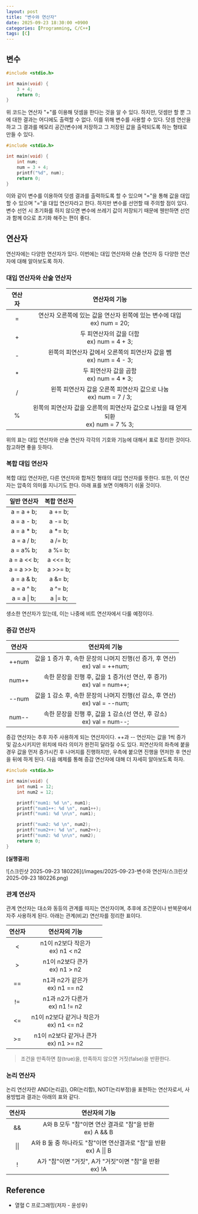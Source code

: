 ```yaml
---
layout: post
title: "변수와 연산자"
date: 2025-09-23 18:30:00 +0900
categories: [Programming, C/C++]
tags: [C]
---
```


## **변수**

```c
#include <stdio.h> 

int main(void) {
    3 + 4;
    return 0;
}
```

위 코드는 연산자 "+"를 이용해 덧셈을 한다는 것을 알 수 있다. 하지만, 덧셈만 할 뿐 그에 대한 결과는 어디에도 출력할 수 없다. 이를 위해 변수를 사용할 수 있다. 덧셈 연산을 하고 그 결과를 메모리 공간(변수)에 저장하고 그 저장된 값을 출력되도록 하는 형태로 만들 수 있다.

```c
#include <stdio.h> 

int main(void) {
    int num;
    num = 3 + 4;
    printf("%d", num);
    return 0;
}
```

이와 같이 변수를 이용하여 덧셈 결과를 출력하도록 할 수 있으며 "="을 통해 값을 대입할 수 있으며 "="을 대입 연산자라고 한다. 하지만 변수를 선언할 때 주의할 점이 있다. 변수 선언 시 초기화를 하지 않으면 변수에 쓰레기 값이 저장되기 때문에 웬만하면 선언과 함께 0으로 초기화 해주는 편이 좋다.

## **연산자**

연산자에는 다양한 연산자가 있다. 이번에는 대입 연산자와 산술 연산자 등 다양한 연산자에 대해 알아보도록 하자.

### **대입 연산자와 산술 연산자**

| 연산자 |                        연산자의 기능                         |
| :----: | :----------------------------------------------------------: |
|   =    | 연산자 오른쪽에 있는 값을 연산자 왼쪽에 있는 변수에 대입<br />ex) num = 20; |
|   +    |        두 피연산자의 값을 더함<br />ex) num = 4 + 3;         |
|   -    | 왼쪽의 피연산자 값에서 오른쪽의 피연산자 값을 뺌<br />ex) num = 4 - 3; |
|   *    |         두 피연산자 값을 곱함<br />ex) num = 4 * 3;          |
|   /    | 왼쪽 피연산자 값을 오른쪽 피연산자 값으로 나눔<br />ex) num = 7 / 3; |
|   %    | 왼쪽의 피연산자 값을 오른쪽의 피연산자 값으로 나눴을 때 얻게 되환<br />ex) num = 7 % 3; |

위의 표는 대입 연산자와 산술 연산자 각각의 기호와 기능에 대해서 표로 정리한 것이다. 참고하면 좋을 듯하다. 

### **복합 대입 연산자**

 복합 대입 연산자란, 다른 연산자와 합쳐진 형태의 대입 연산자를 뜻한다. 또한, 이 연산자는 압축의 의미를 지니기도 한다. 아래 표를 보면 이해하기 쉬울 것이다.

| 일반 연산자 | 복합 연산자 |
| :---------: | :---------: |
| a = a + b;  |   a += b;   |
| a = a - b;  |   a -= b;   |
| a = a * b;  |   a *= b;   |
| a = a / b;  |   a /= b;   |
|  a = a% b;  |   a %= b;   |
| a = a << b; |  a <<= b;   |
| a = a >> b; |  a >>= b;   |
| a = a & b;  |   a &= b;   |
| a = a ^ b;  |   a ^= b;   |
| a = a \| b; |  a \|= b;   |

생소한 연산자가 있는데, 이는 나중에 비트 연산자에서 다룰 예정이다.

### **증감 연산자**

| 연산자 |                        연산자의 기능                         |
| :----: | :----------------------------------------------------------: |
| ++num  | 값을 1 증가 후, 속한 문장의 나머지 진행(선 증가, 후 연산)<br />ex) val = ++num; |
| num++  | 속한 문장을 진행 후, 값을 1 증가(선 연산, 후 증가)<br />ex) val = num++; |
| --num  | 값을 1 감소 후, 속한 문장의 나머지 진행(선 감소, 후 연산)<br />ex) val = --num; |
| num--  | 속한 문장을 진행 후, 값을 1 감소(선 연산, 후 감소)<br />ex) val = num--; |

증감 연산자는 추후 자주 사용하게 되는 연산자이다. ++과 -- 연산자는 값을 1씩 증가 및 감소시키지만 위치에 따라 의미가 완전히 달라질 수도 있다. 피연산자의 좌측에 붙을 경우 값을 먼저 증가시킨 후 나머지를 진행하지만, 우측에 붙으면 진행을 먼저한 후 연산을 뒤에 하게 된다. 다음 예제를 통해 증감 연산자에 대해 더 자세히 알아보도록 하자.

```c
#include <stdio.h>

int main(void) {
    int num1 = 12;
    int num2 = 12;

    printf("num1: %d \n", num1);
    printf("num1++: %d \n", num1++);
    printf("num1: %d \n\n", num1);

    printf("num2: %d \n", num2);
    printf("num2++: %d \n", num2++);
    printf("num2: %d \n\n", num2);
    return 0;
}
```

**[실행결과]**

![스크린샷 2025-09-23 180226](/images/2025-09-23-변수와 연산자/스크린샷 2025-09-23 180226.png)

### **관계 연산자**

관계 연산자는 대소와 동등의 관계를 따지는 연산자이며, 추후에 조건문이나 반복문에서 자주 사용하게 된다. 아래는 관계(비교) 연산자를 정리한 표이다.

| 연산자 |                연산자의 기능                |
| :----: | :-----------------------------------------: |
|   <    |     n1이 n2보다 작은가<br />ex) n1 < n2     |
|   >    |      n1이 n2보다 큰가<br />ex) n1 > n2      |
|   ==   |     n1과 n2가 같은가<br />ex) n1 == n2      |
|   !=   |     n1과 n2가 다른가<br />ex) n1 != n2      |
|   <=   | n1이 n2보다 같거나 작은가<br />ex) n1 <= n2 |
|   >=   |  n1이 n2보다 같거나 큰가<br />ex) n1 >= n2  |

> 조건을 만족하면 참(true)을, 만족하지 않으면 거짓(false)을 반환한다.

### **논리 연산자**

논리 연산자란 AND(논리곱), OR(논리합), NOT(논리부정)을 표현하는 연산자로서, 사용방법과 결과는 아래의 표와 같다.

| 연산자 |                        연산자의 기능                         |
| :----: | :----------------------------------------------------------: |
|   &&   | A와 B 모두 "참"이면 연산 결과로 "참"을 반환<br />ex) A && B  |
|  \|\|  | A와 B 둘 중 하나라도 "참"이면 연산결과로 "참"을 반환<br />ex) A \|\| B |
|   !    | A가 "참"이면 "거짓", A가 "거짓"이면 "참"을 반환<br />ex) !A  |



## **Reference**

- 열혈 C 프로그래밍(저자 - 윤성우)